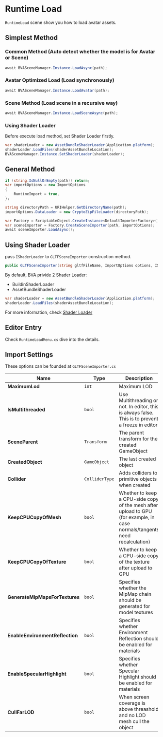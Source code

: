 # Runtime Load

`RuntimeLoad` scene show you how to load avatar assets.

## Simplest Method

### Common Method (Auto detect whether the model is for Avatar or Scene)

```csharp
await BVASceneManager.Instance.LoadAsync(path);
```

### Avatar Optimized Load (Load synchronously)

```csharp
await BVASceneManager.Instance.LoadAvatar(path);
```

### Scene Method (Load scene in a recursive way)

```csharp
await BVASceneManager.Instance.LoadSceneAsync(path);
```

### Using Shader Loader

Before execute load method, set Shader Loader firstly.

```csharp
var shaderLoader = new AssetBundleShaderLoader(Application.platform);
shaderLoader.LoadFiles(shaderAssetBundleLocation);
BVASceneManager.Instance.SetShaderLoader(shaderLoader);
```

## General Method

```csharp
if (string.IsNullOrEmpty(path)) return;
var importOptions = new ImportOptions
{
    RuntimeImport = true,
};

string directoryPath = URIHelper.GetDirectoryName(path);
importOptions.DataLoader = new CryptoZipFileLoader(directoryPath);

var Factory = ScriptableObject.CreateInstance<DefaultImporterFactory>();
var sceneImporter = Factory.CreateSceneImporter(path, importOptions);
await sceneImporter.LoadAsync();
```

## Using Shader Loader
pass `IShaderLoader` to `GLTFSceneImporter` construction method.

```csharp
public GLTFSceneImporter(string gltfFileName, ImportOptions options, IShaderLoader shaderLoader = null)
```

By default, BVA privide 2 Shader Loader:
- BuildinShaderLoader
- AssetBundleShaderLoader


```csharp
var shaderLoader = new AssetBundleShaderLoader(Application.platform);
shaderLoader.LoadFiles(shaderAssetBundleLocation);
```
For more information, check [Shader Loader](ShaderLoader.md)

## Editor Entry

Check `RuntimeLoadMenu.cs` dive into the details.

## Import Settings

These options can be founded at `GLTFSceneImporter.cs`

|    Name       | Type       | Description     | Default             |
|-----------|-------------------|------------------------|----------------------|
|**MaximumLod**   | `int`           | Maximum LOD         | 300   |
|**IsMultithreaded**  | `bool`      |  Use Multithreading or not. In editor, this is always false. This is to prevent a freeze in editor   | true   |
|**SceneParent**   | `Transform` | The parent transform for the created GameObject         | null   |
|**CreatedObject** | `GameObject`| The last created object         | null  |
|**Collider**      | `ColliderType` | Adds colliders to primitive objects when created | None                   |
|**KeepCPUCopyOfMesh**  | `bool`   | Whether to keep a CPU-side copy of the mesh after upload to GPU (for example, in case normals/tangents need recalculation)  | null   |
|**KeepCPUCopyOfTexture**  | `bool`   | Whether to keep a CPU-side copy of the texture after upload to GPU  | null   |
|**GenerateMipMapsForTextures**  | `bool`   | Specifies whether the MipMap chain should be generated for model textures  | null   |
|**EnableEnvironmentReflection**  | `bool`   | Specifies whether Environment Reflection should be enabled for materials  | null   |
|**EnableSpecularHighlight**  | `bool`   | Specifies whether Specular Highlight should be enabled for materials   | null   |
|**CullFarLOD**  | `bool`   | When screen coverage is above threashold and no LOD mesh cull the object  | null   |